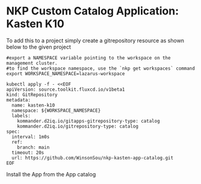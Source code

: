 # NKP Custom Catalog Application: Kasten K10

To add this to a project simply create a gitrepository resource as shown below to the given project

```
#export a NAMESPACE variable pointing to the workspace on the management cluster.
#to find the workspace namespace, use the `nkp get workspaces` command
export WORKSPACE_NAMESPACE=lazarus-workspace
```

```
kubectl apply -f - <<EOF
apiVersion: source.toolkit.fluxcd.io/v1beta1
kind: GitRepository
metadata:
  name: kasten-k10
  namespace: ${WORKSPACE_NAMESPACE}
  labels:
    kommander.d2iq.io/gitapps-gitrepository-type: catalog
    kommander.d2iq.io/gitrepository-type: catalog
spec:
  interval: 1m0s
  ref:
    branch: main
  timeout: 20s
  url: https://github.com/WinsonSou/nkp-kasten-app-catalog.git
EOF

``` 


Install the App from the App catalog